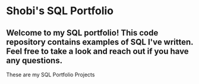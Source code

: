 # Shobi's SQL Portfolio
## Welcome to my SQL portfolio! This code repository contains examples of SQL I've written. Feel free to take a look and reach out if you have any questions.
These are my SQL Portfolio Projects
